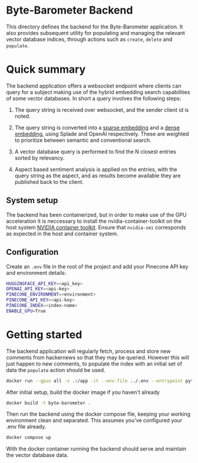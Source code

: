 # Byte-Barometer Backend

This directory defines the backend for the Byte-Barometer application. It also provides subsequent utility for populating and managing the relevant vector database indices, through actions such as `create`, `delete` and `populate`.

# Quick summary

The backend application offers a websocket endpoint where clients can query for a subject making use of the hybrid embedding search capabilities of some vector databases. In short a query involves the following steps:

1. The query string is received over websocket, and the sender client id is noted.
2. The query string is converted into a [sparse embedding](https://www.pinecone.io/learn/splade/) and a [dense embedding](https://platform.openai.com/docs/guides/embeddings), using Splade and OpenAI respectively. These are weighted to prioritize between semantic and conventional search.

3. A vector database query is performed to find the N closest entries sorted by relevancy.
4. Aspect based sentiment analysis is applied on the entries, with the query string as the aspect, and as results become available they are published back to the client.

## System setup

The backend has been containerized, but in order to make use of the GPU acceleration it is neccessary to install the nvidia-container-toolkit on the host system [NVIDIA container toolkit](https://docs.nvidia.com/datacenter/cloud-native/container-toolkit/1.14.3/install-guide.html). Ensure that `nvidia-smi` corresponds as expected in the host and container system.

## Configuration

Create an `.env` file in the root of the project and add your Pinecone API key and environment details:

```sh
HUGGINGFACE_API_KEY=<api_key>
OPENAI_API_KEY=<api-key>
PINECONE_ENVIRONMENT=<environment>
PINECONE_API_KEY=<api-key>
PINECONE_INDEX=<index-name>
ENABLE_GPU=True
```

# Getting started

The backend application will regularly fetch, process and store new comments from hackernews so that they may be queried. However this will just happen to new comments, to populate the index with an initial set of data the `populate` action should be used.

```bash
docker run --gpus all -v .:/app -it --env-file ../.env --entrypoint python3 byte-barometer app.py populate -l 72000 -d 10000
```

After initial setup, build the docker image if you haven't already

```bash
docker build -t byte-barometer .
```

Then run the backend using the docker compose file, keeping your working environment clean and separated. This assumes you've configured your .env file already.

```bash
docker compose up
```

With the docker container running the backend should serve and maintain the vector database data.
